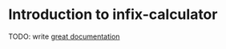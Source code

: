 # Introduction to infix-calculator

TODO: write [great documentation](http://jacobian.org/writing/what-to-write/)

